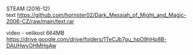 STEAM (2016-12)
<br/>
text https://github.com/hornster02/Dark_Messiah_of_Might_and_Magic-2006-CZ/raw/main/text.rar

video - velikost 664MB https://drive.google.com/drive/folders/1TeCJb7gu_hpO9hHp8B-DAUHwyOHMHgAw
